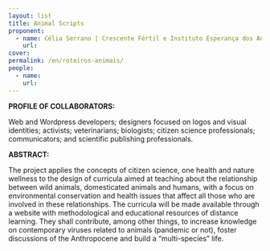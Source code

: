 ```yaml
---
layout: list
title: Animal Scripts
proponent:
  - name: Célia Serrano | Crescente Fértil e Instituto Esperança dos Anjos - Serrinha do Alambari, Resende, RJ
    url: 
cover:
permalink: /en/roteiros-animais/
people:
  - name: 
    url: 
---
```


**PROFILE OF COLLABORATORS:** 
  
Web and Wordpress developers; designers focused on logos and visual identities; activists; veterinarians; biologists; citizen science professionals; communicators; and scientific publishing professionals. 

**ABSTRACT:**
  
The project applies the concepts of citizen science, one health and nature wellness to the design of curricula aimed at teaching about the relationship between wild animals, domesticated animals and humans, with a focus on environmental conservation and health issues that affect all those who are involved in these relationships. The curricula will be made available through a website with methodological and educational resources of distance learning. They shall contribute, among other things, to increase knowledge on contemporary viruses related to animals (pandemic or not), foster discussions of the Anthropocene and build a “multi-species” life.